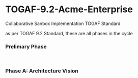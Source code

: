 # TOGAF-9.2-Acme-Enterprise
Collaborative Sanbox Implementation TOGAF Standard

as per TOGAF 9.2 Standard, these are all phases in the cycle

<h3>Prelimary Phase</h3>
</br>
<h3>Phase A: Architecture Vision</h3>

